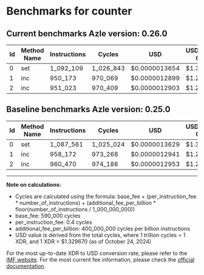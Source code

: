# Benchmarks for counter

## Current benchmarks Azle version: 0.26.0

| Id  | Method Name | Instructions | Cycles    | USD           | USD/Million Calls | Change                            |
| --- | ----------- | ------------ | --------- | ------------- | ----------------- | --------------------------------- |
| 0   | set         | 1_092_109    | 1_026_843 | $0.0000013654 | $1.36             | <font color="red">+4_548</font>   |
| 1   | inc         | 950_173      | 970_069   | $0.0000012899 | $1.28             | <font color="green">-7_999</font> |
| 2   | inc         | 951_023      | 970_409   | $0.0000012903 | $1.29             | <font color="green">-9_447</font> |

## Baseline benchmarks Azle version: 0.25.0

| Id  | Method Name | Instructions | Cycles    | USD           | USD/Million Calls |
| --- | ----------- | ------------ | --------- | ------------- | ----------------- |
| 0   | set         | 1_087_561    | 1_025_024 | $0.0000013629 | $1.36             |
| 1   | inc         | 958_172      | 973_268   | $0.0000012941 | $1.29             |
| 2   | inc         | 960_470      | 974_188   | $0.0000012953 | $1.29             |

---

**Note on calculations:**

- Cycles are calculated using the formula: base_fee + (per_instruction_fee \* number_of_instructions) + (additional_fee_per_billion \* floor(number_of_instructions / 1_000_000_000))
- base_fee: 590_000 cycles
- per_instruction_fee: 0.4 cycles
- additional_fee_per_billion: 400_000_000 cycles per billion instructions
- USD value is derived from the total cycles, where 1 trillion cycles = 1 XDR, and 1 XDR = $1.329670 (as of October 24, 2024)

For the most up-to-date XDR to USD conversion rate, please refer to the [IMF website](https://www.imf.org/external/np/fin/data/rms_sdrv.aspx).
For the most current fee information, please check the [official documentation](https://internetcomputer.org/docs/current/developer-docs/gas-cost#execution).
